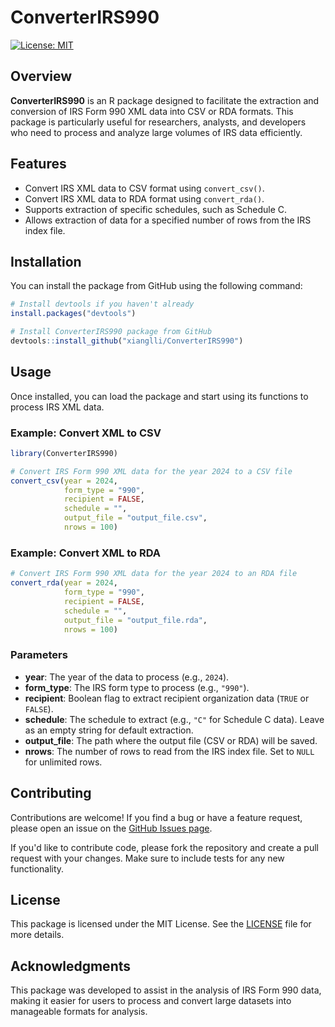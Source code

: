 # ConverterIRS990

[![License: MIT](https://img.shields.io/badge/License-MIT-yellow.svg)](https://opensource.org/licenses/MIT)

## Overview

**ConverterIRS990** is an R package designed to facilitate the extraction and conversion of IRS Form 990 XML data into CSV or RDA formats. This package is particularly useful for researchers, analysts, and developers who need to process and analyze large volumes of IRS data efficiently.

## Features

- Convert IRS XML data to CSV format using `convert_csv()`.
- Convert IRS XML data to RDA format using `convert_rda()`.
- Supports extraction of specific schedules, such as Schedule C.
- Allows extraction of data for a specified number of rows from the IRS index file.

## Installation

You can install the package from GitHub using the following command:

```r
# Install devtools if you haven't already
install.packages("devtools")

# Install ConverterIRS990 package from GitHub
devtools::install_github("xianglli/ConverterIRS990")
```

## Usage

Once installed, you can load the package and start using its functions to process IRS XML data.

### Example: Convert XML to CSV

```r
library(ConverterIRS990)

# Convert IRS Form 990 XML data for the year 2024 to a CSV file
convert_csv(year = 2024, 
            form_type = "990", 
            recipient = FALSE, 
            schedule = "", 
            output_file = "output_file.csv", 
            nrows = 100)
```

### Example: Convert XML to RDA

```r
# Convert IRS Form 990 XML data for the year 2024 to an RDA file
convert_rda(year = 2024, 
            form_type = "990", 
            recipient = FALSE, 
            schedule = "", 
            output_file = "output_file.rda", 
            nrows = 100)
```

### Parameters

- **year**: The year of the data to process (e.g., `2024`).
- **form_type**: The IRS form type to process (e.g., `"990"`).
- **recipient**: Boolean flag to extract recipient organization data (`TRUE` or `FALSE`).
- **schedule**: The schedule to extract (e.g., `"C"` for Schedule C data). Leave as an empty string for default extraction.
- **output_file**: The path where the output file (CSV or RDA) will be saved.
- **nrows**: The number of rows to read from the IRS index file. Set to `NULL` for unlimited rows.

## Contributing

Contributions are welcome! If you find a bug or have a feature request, please open an issue on the [GitHub Issues page](https://github.com/xianglli/ConverterIRS990/issues).

If you'd like to contribute code, please fork the repository and create a pull request with your changes. Make sure to include tests for any new functionality.

## License

This package is licensed under the MIT License. See the [LICENSE](LICENSE) file for more details.

## Acknowledgments

This package was developed to assist in the analysis of IRS Form 990 data, making it easier for users to process and convert large datasets into manageable formats for analysis.

